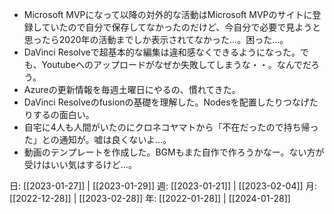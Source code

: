 - Microsoft MVPになって以降の対外的な活動はMicrosoft MVPのサイトに登録していたので自分で保存してなかったのだけど、今自分で必要で見ようと思ったら2020年の活動までしか表示されてなかった…。困った…。
- DaVinci Resolveで超基本的な編集は違和感なくできるようになった。でも、Youtubeへのアップロードがなぜか失敗してしまうな・・。なんでだろう。
- Azureの更新情報を毎週土曜日にやるの、慣れてきた。
- DaVinci Resolveのfusionの基礎を理解した。Nodesを配置したりつなげたりするの面白い。
- 自宅に4人も人間がいたのにクロネコヤマトから「不在だったので持ち帰った」との通知が。嘘は良くないよ…。
- 動画のテンプレートを作成した。BGMもまた自作で作ろうかなー。ない方が受けはいい気はするけど…。

日: [[2023-01-27]] | [[2023-01-29]]
週: [[2023-01-21]] | [[2023-02-04]]
月: [[2022-12-28]] | [[2023-02-28]]
年: [[2022-01-28]] | [[2024-01-28]]